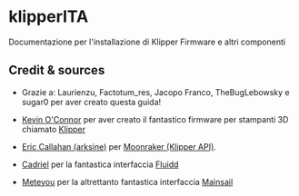 # klipperITA
Documentazione per l'installazione di Klipper Firmware e altri componenti

## Credit & sources
* Grazie a: Laurienzu, Factotum_res, Jacopo Franco, TheBugLebowsky e sugar0 per aver creato questa guida!


* [Kevin O'Connor](https://github.com/KevinOConnor) per aver creato il fantastico firmware per stampanti 3D chiamato [Klipper](https://github.com/KevinOConnor/klipper)
* [Eric Callahan (arksine)](https://github.com/Arksine) per [Moonraker (Klipper API)](https://github.com/Arksine/moonraker).
* [Cadriel](https://github.com/cadriel) per la fantastica interfaccia [Fluidd](https://github.com/cadriel/fluidd)
* [Meteyou](https://github.com/meteyou) per la altrettanto fantastica interfaccia [Mainsail](https://github.com/meteyou/mainsail)
